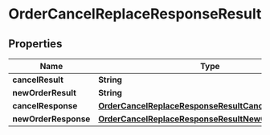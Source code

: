 

# OrderCancelReplaceResponseResult


## Properties

| Name | Type | Description | Notes |
|------------ | ------------- | ------------- | -------------|
|**cancelResult** | **String** |  |  [optional] |
|**newOrderResult** | **String** |  |  [optional] |
|**cancelResponse** | [**OrderCancelReplaceResponseResultCancelResponse**](OrderCancelReplaceResponseResultCancelResponse.md) |  |  [optional] |
|**newOrderResponse** | [**OrderCancelReplaceResponseResultNewOrderResponse**](OrderCancelReplaceResponseResultNewOrderResponse.md) |  |  [optional] |



